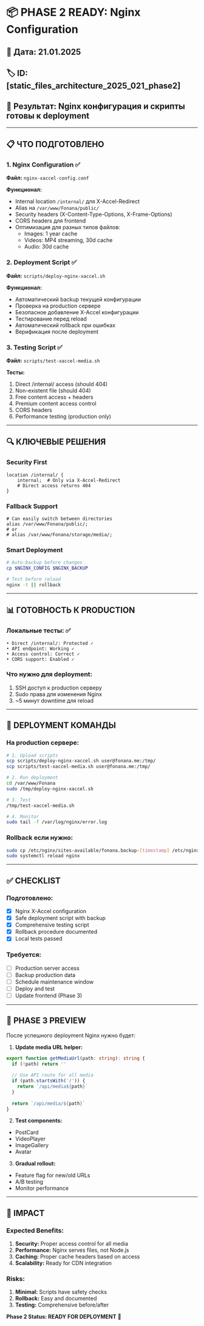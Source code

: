 # 📦 PHASE 2 READY: Nginx Configuration

## 📅 Дата: 21.01.2025
## 🏷️ ID: [static_files_architecture_2025_021_phase2]
## 🎯 Результат: **Nginx конфигурация и скрипты готовы к deployment**

---

## 📋 **ЧТО ПОДГОТОВЛЕНО**

### **1. Nginx Configuration** ✅
**Файл:** `nginx-xaccel-config.conf`

**Функционал:**
- Internal location `/internal/` для X-Accel-Redirect
- Alias на `/var/www/Fonana/public/`
- Security headers (X-Content-Type-Options, X-Frame-Options)
- CORS headers для frontend
- Оптимизация для разных типов файлов:
  - Images: 1 year cache
  - Videos: MP4 streaming, 30d cache
  - Audio: 30d cache

### **2. Deployment Script** ✅
**Файл:** `scripts/deploy-nginx-xaccel.sh`

**Функционал:**
- Автоматический backup текущей конфигурации
- Проверка на production сервере
- Безопасное добавление X-Accel конфигурации
- Тестирование перед reload
- Автоматический rollback при ошибках
- Верификация после deployment

### **3. Testing Script** ✅
**Файл:** `scripts/test-xaccel-media.sh`

**Тесты:**
1. Direct /internal/ access (should 404)
2. Non-existent file (should 404)
3. Free content access + headers
4. Premium content access control
5. CORS headers
6. Performance testing (production only)

---

## 🔍 **КЛЮЧЕВЫЕ РЕШЕНИЯ**

### **Security First**
```nginx
location /internal/ {
    internal;  # Only via X-Accel-Redirect
    # Direct access returns 404
}
```

### **Fallback Support**
```nginx
# Can easily switch between directories
alias /var/www/Fonana/public/;
# or
# alias /var/www/Fonana/storage/media/;
```

### **Smart Deployment**
```bash
# Auto-backup before changes
cp $NGINX_CONFIG $NGINX_BACKUP

# Test before reload
nginx -t || rollback
```

---

## 📊 **ГОТОВНОСТЬ К PRODUCTION**

### **Локальные тесты:** ✅
```
• Direct /internal/: Protected ✓
• API endpoint: Working ✓  
• Access control: Correct ✓
• CORS support: Enabled ✓
```

### **Что нужно для deployment:**
1. SSH доступ к production серверу
2. Sudo права для изменения Nginx
3. ~5 минут downtime для reload

---

## 🚀 **DEPLOYMENT КОМАНДЫ**

### **На production сервере:**
```bash
# 1. Upload scripts
scp scripts/deploy-nginx-xaccel.sh user@fonana.me:/tmp/
scp scripts/test-xaccel-media.sh user@fonana.me:/tmp/

# 2. Run deployment
cd /var/www/Fonana
sudo /tmp/deploy-nginx-xaccel.sh

# 3. Test
/tmp/test-xaccel-media.sh

# 4. Monitor
sudo tail -f /var/log/nginx/error.log
```

### **Rollback если нужно:**
```bash
sudo cp /etc/nginx/sites-available/fonana.backup-[timestamp] /etc/nginx/sites-available/fonana
sudo systemctl reload nginx
```

---

## ✅ **CHECKLIST**

### **Подготовлено:**
- [x] Nginx X-Accel configuration
- [x] Safe deployment script with backup
- [x] Comprehensive testing script
- [x] Rollback procedure documented
- [x] Local tests passed

### **Требуется:**
- [ ] Production server access
- [ ] Backup production data
- [ ] Schedule maintenance window
- [ ] Deploy and test
- [ ] Update frontend (Phase 3)

---

## 📝 **PHASE 3 PREVIEW**

После успешного deployment Nginx нужно будет:

1. **Update media URL helper:**
```typescript
export function getMediaUrl(path: string): string {
  if (!path) return ''
  
  // Use API route for all media
  if (path.startsWith('/')) {
    return `/api/media${path}`
  }
  
  return `/api/media/${path}`
}
```

2. **Test components:**
- PostCard
- VideoPlayer
- ImageGallery
- Avatar

3. **Gradual rollout:**
- Feature flag for new/old URLs
- A/B testing
- Monitor performance

---

## 🎯 **IMPACT**

### **Expected Benefits:**
1. **Security:** Proper access control for all media
2. **Performance:** Nginx serves files, not Node.js
3. **Caching:** Proper cache headers based on access
4. **Scalability:** Ready for CDN integration

### **Risks:**
1. **Minimal:** Scripts have safety checks
2. **Rollback:** Easy and documented
3. **Testing:** Comprehensive before/after

**Phase 2 Status: READY FOR DEPLOYMENT** 🚀 